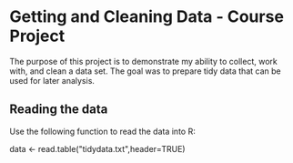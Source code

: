 # Getting and Cleaning Data - Course Project
The purpose of this project is to demonstrate my ability to collect, work with, and clean a data set. 
The goal was to prepare tidy data that can be used for later analysis. 

## Reading the data

Use the following function to read the data into R:

data <- read.table("tidydata.txt",header=TRUE)
